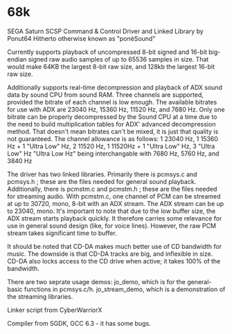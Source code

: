 # 68k
SEGA Saturn SCSP Command & Control Driver and Linked Library
by Ponut64
Hitherto otherwise known as "ponèSound"

Currently supports playback of uncompressed 8-bit signed and 16-bit big-endian signed raw audio samples of up to 65536 samples in size. That would make 64KB the largest 8-bit raw size, and 128kb the largest 16-bit raw size.

Additionally supports real-time decompression and playback of ADX sound data by sound CPU from sound RAM. Three channels are supported, provided the bitrate of each channel is low enough. The available bitrates for use with ADX are 23040 Hz, 15360 Hz, 11520 Hz, and 7680 Hz. Only one bitrate can be properly decompressed by the Sound CPU at a time due to the need to build multiplication tables for ADX' advanced decompression method. That doesn't mean bitrates can't be mixed, it is just that quality is not guaranteed.
The channel allowance is as follows:
1 23040 Hz, 
1 15360 Hz + 1 "Ultra Low" Hz, 
2 11520 Hz, 
1 11520Hz + 1 "Ultra Low" Hz, 
3 "Ultra Low" Hz 
"Ultra Low Hz" being interchangable with 7680 Hz, 5760 Hz, and 3840 Hz

The driver has two linked libraries.
Primarily there is pcmsys.c and pcmsys.h ; these are the files needed for general sound playback.
Additionally, there is pcmstm.c and pcmstm.h ; these are the files needed for streaming audio.
With pcmstm.c, one channel of PCM can be streamed at up to 30720, mono, 8-bit with an ADX stream.
The ADX stream can be up to 23040, mono. 
It's important to note that due to the low buffer size, the ADX stream starts playback quickly.
It therefore carries some relevance for use in general sound design (like, for voice lines).
However, the raw PCM stream takes significant time to buffer.

It should be noted that CD-DA makes much better use of CD bandwidth for music. 
The downside is that CD-DA tracks are big, and inflexible in size.
CD-DA also locks access to the CD drive when active; it takes 100% of the bandwidth.

There are two seprate usage demos:
jo_demo, which is for the general-basic functions in pcmsys.c/h.
jo_stream_demo, which is a demonstration of the streaming libraries.

Linker script from CyberWarriorX

Compiler from SGDK, GCC 6.3 - it has some bugs.
